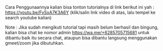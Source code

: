 Cara Penggunaannya kalian bisa tonton tutorialnya di link berikut ini yah :
https://youtu.be/FvSxA7K3A6Y
(klik/salin link video di atas, lalu tempel ke search youtube kalian)

Note :
Jika sudah mengikuti tutorial tapi masih belum berhasil dan bingung, kalian bisa chat ke nomor admin https://wa.me/+6285705715681 untuk dibantu baik itu secara chat, ataupun bisa dibantu langsung menggunakan gmeet/zoom jika dibutuhkan. 

